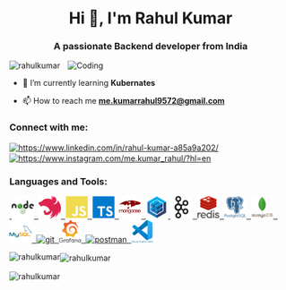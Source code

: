 <h1 align="center"> Hi 👋, I'm Rahul Kumar </h1>
<h3 align="center">A passionate Backend developer from India</h3>
<img align="right" alt="Coding" width="400" src="https://cdn.dribbble.com/users/1162077/screenshots/3848914/programmer.gif">

<p align="left"> <img src="https://komarev.com/ghpvc/?username=RAHULKUMARNATHU&label=Profile%20views&color=0e75b6&style=flat" alt="rahulkumar" /> </p>

<!-- - 🔭 I’m currently working on **project** -->

- 🌱 I’m currently learning **Kubernates**

- 📫 How to reach me **me.kumarrahul9572@gmail.com**

<h3 align="left">Connect with me:</h3>
<p align="left">
<a href="https://linkedin.com/in/rahul-kumar-a85a9a202/" target="blank"><img align="center" src="https://raw.githubusercontent.com/rahuldkjain/github-profile-readme-generator/master/src/images/icons/Social/linked-in-alt.svg" alt="https://www.linkedin.com/in/rahul-kumar-a85a9a202/" height="30" width="40" /></a>
<a href="https://instagram.com/me.kumar_rahul/?hl=en" target="blank"><img align="center" src="https://raw.githubusercontent.com/rahuldkjain/github-profile-readme-generator/master/src/images/icons/Social/instagram.svg" alt="https://www.instagram.com/me.kumar_rahul/?hl=en" height="30" width="40" /></a>
</p>

<h3 align="left">Languages and Tools:</h3>
<p align="left"> 
    <a href="https://nodejs.org" target="_blank" rel="noreferrer"> 
    &nbsp;<img src="https://raw.githubusercontent.com/devicons/devicon/master/icons/nodejs/nodejs-original-wordmark.svg" alt="nodejs" width="40" height="40"/> 
  </a> 
   <a href="https://nestjs.com/" target="_blank" rel="noreferrer"> 
    &nbsp;<img src="https://raw.githubusercontent.com/devicons/devicon/master/icons/nestjs/nestjs-original.svg" alt="nestjs" width="40" height="40"/> 
  </a> 
  <a href="https://www.typescriptlang.org/" target="_blank" rel="noreferrer"> 
    &nbsp;<img src="https://raw.githubusercontent.com/devicons/devicon/master/icons/javascript/javascript-plain.svg" alt="typescript" width="40" height="40"/> 
  </a> 
    <a href="https://developer.mozilla.org/en-US/docs/Web/JavaScript" target="_blank" rel="noreferrer"> 
    &nbsp;<img src="https://raw.githubusercontent.com/devicons/devicon/master/icons/typescript/typescript-original.svg" alt="javascript" width="40" height="40"/> 
  </a> 
   <a href="https://mongoosejs.com/" target="_blank" rel="noreferrer">
    &nbsp;<img src="https://raw.githubusercontent.com/devicons/devicon/master/icons/mongoose/mongoose-original-wordmark.svg" alt="mongoose" width="40" height="40"/> 
  </a>
  <a href="https://sequelize.org/" target="_blank" rel="noreferrer">
    &nbsp;<img src="https://raw.githubusercontent.com/devicons/devicon/master/icons/sequelize/sequelize-original.svg" alt="sequelize" width="40" height="40"/> 
  </a>
  <a href="https://kafka.apache.org/" target="_blank" rel="noreferrer">
  <img src="https://raw.githubusercontent.com/devicons/devicon/master/icons/apachekafka/apachekafka-original.svg" alt="kafka" width="40" height="40" />
</a>
   <a href="https://redis.io/" target="_blank" rel="noreferrer">
    &nbsp;<img src="https://raw.githubusercontent.com/devicons/devicon/master/icons/redis/redis-original-wordmark.svg" alt="mongodb" width="40" height="40"/> 
  </a>
    <a href="https://www.postgresql.org/" target="_blank" rel="noreferrer">
    &nbsp;<img src="https://raw.githubusercontent.com/devicons/devicon/master/icons/postgresql/postgresql-plain-wordmark.svg" alt="mongodb" width="40" height="40"/> 
  </a>
    <a href="https://www.mongodb.com/" target="_blank" rel="noreferrer">
    &nbsp;<img src="https://raw.githubusercontent.com/devicons/devicon/master/icons/mongodb/mongodb-original-wordmark.svg" alt="mongodb" width="40" height="40"/> 
  </a>
  <a href="https://www.mysql.com/" target="_blank" rel="noreferrer">
    &nbsp;<img src="https://raw.githubusercontent.com/devicons/devicon/master/icons/mysql/mysql-original-wordmark.svg" alt="mysql" width="40" height="40"/> 
  </a>
  <a href="https://git-scm.com/" target="_blank" rel="noreferrer"> 
    &nbsp;<img src="https://www.vectorlogo.zone/logos/git-scm/git-scm-icon.svg" alt="git" width="40" height="40"/>
  </a>
  <a href="https://git-scm.com/" target="_blank" rel="noreferrer"> 
    &nbsp;<img src="https://raw.githubusercontent.com/devicons/devicon/master/icons/grafana/grafana-original-wordmark.svg" alt="git" width="40" height="40"/>
  </a>
  <a href="https://postman.com" target="_blank" rel="noreferrer">
    &nbsp;<img src="https://www.vectorlogo.zone/logos/getpostman/getpostman-icon.svg" alt="postman" width="40" height="40"/> 
  </a>
  <a href="https://code.visualstudio.com/" target="_blank" rel="noreferrer">
    &nbsp;<img src="https://raw.githubusercontent.com/devicons/devicon/master/icons/vscode/vscode-original-wordmark.svg" alt="vscode" width="40" height="40"/> 
  </a>
</p>
   <p>
   <img align="left" src="https://github-readme-stats.vercel.app/api/top-langs?username=RAHULKUMARNATHU&show_icons=true&locale=en&layout=compact&theme=tokyonight" alt="rahulkumar" />
    
  </p>
  <p>
 <img align="center"  src="https://github-readme-streak-stats.herokuapp.com/?user=RAHULKUMARNATHU&&theme=tokyonight" alt="rahulkumar" />
</p>
<p>
<img align="center"  src="https://github-readme-stats.vercel.app/api?username=RAHULKUMARNATHU&show_icons=true&locale=en&theme=tokyonight" alt="rahulkumar" />
</p>
